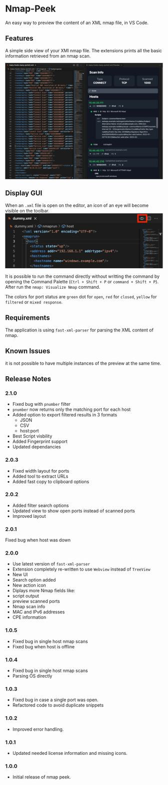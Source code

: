 # Nmap-Peek

An easy way to preview the content of an XML nmap file, in VS Code.

## Features

A simple side view of your XMl nmap file. The extensions prints all the basic information retrieved from an nmap scan. 

![nmap peek](./media/preview.png)

## Display GUI

When an `.xml` file is open on the editor, an icon of an eye will become visible on the toolbar.
![nmap peek](./media/enable.png)

It is possible to run the command directly without writting the command by opening the Command Palette (`Ctrl + Shift + P` or `command + Shift + P`). After run the `nmap: Visualize Nmap` command.

The colors for port status are `green` dot for `open`, `red` for `closed`, `yellow` for `filtered` or `mixed response`.

## Requirements

The application is using `fast-xml-parser` for parsing the XML content of nmap. 

## Known Issues

it is not possible to have multiple instances of the preview at the same time.

## Release Notes

### 2.1.0
- Fixed bug with `pnumber` filter
- `pnumber` now returns only the matching port for each host
- Added option to export filtered results in 3 formats
    - JSON
    - CSV
    - host:port
- Best Script visbility
- Added Fingerprint support
- Updated dependancies


### 2.0.3

- Fixed width layout for ports
- Added tool to extract URLs
- Added fast copy to clipboard options

### 2.0.2

- Added filter search options
- Updated view to show open ports instead of scanned ports
- Improved layout

### 2.0.1

Fixed bug when host was down

### 2.0.0

- Use latest version of `fast-xml-parser`
- Extension completely re-written to use `Webview` instead of `TreeView`
- New UI
- Search option added
- New action icon
- Diplays more Nmap fields like:
 - script output
 - preview scanned ports
 - Nmap scan info
 - MAC and IPv6 addresses
 - CPE information

### 1.0.5

- Fixed bug in single host nmap scans
- Fixed bug when host is offline

### 1.0.4

- Fixed bug in single host nmap scans
- Parsing OS directly

### 1.0.3

- Fixed bug in case a single port was open.
- Refactored code to avoid duplicate snippets

### 1.0.2

- Improved error handling.

### 1.0.1

- Updated needed license information and missing icons.

### 1.0.0

- Initial release of nmap peek.